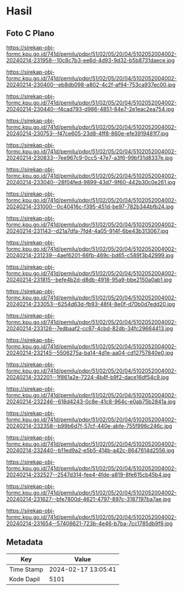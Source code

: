 # Hasil

## Foto C Plano

https://sirekap-obj-formc.kpu.go.id/741d/pemilu/pdpr/51/02/05/20/04/5102052004002-20240214-231958--10c8c7b3-ee6d-4d93-9d32-b5b8731daece.jpg

https://sirekap-obj-formc.kpu.go.id/741d/pemilu/pdpr/51/02/05/20/04/5102052004002-20240214-230400--eb8db098-a802-4c2f-af94-753ca937ec00.jpg

https://sirekap-obj-formc.kpu.go.id/741d/pemilu/pdpr/51/02/05/20/04/5102052004002-20240214-230440--f4cad793-d986-4851-84e7-2e1eac2ea754.jpg

https://sirekap-obj-formc.kpu.go.id/741d/pemilu/pdpr/51/02/05/20/04/5102052004002-20240214-230753--f47ce605-23d8-4ff8-860e-efe3919481f7.jpg

https://sirekap-obj-formc.kpu.go.id/741d/pemilu/pdpr/51/02/05/20/04/5102052004002-20240214-230833--7ee967c9-0cc5-47e7-a3f6-99bf31d8337e.jpg

https://sirekap-obj-formc.kpu.go.id/741d/pemilu/pdpr/51/02/05/20/04/5102052004002-20240214-233040--28f04fed-9899-43d7-9f60-442b30c0e261.jpg

https://sirekap-obj-formc.kpu.go.id/741d/pemilu/pdpr/51/02/05/20/04/5102052004002-20240214-231000--0c40416c-f395-451d-be97-782b344bfb24.jpg

https://sirekap-obj-formc.kpu.go.id/741d/pemilu/pdpr/51/02/05/20/04/5102052004002-20240214-231143--d21a7dfa-7fd4-4a05-914f-6be43b313067.jpg

https://sirekap-obj-formc.kpu.go.id/741d/pemilu/pdpr/51/02/05/20/04/5102052004002-20240214-231239--4aef6201-66fb-469c-bd65-c589f3b42999.jpg

https://sirekap-obj-formc.kpu.go.id/741d/pemilu/pdpr/51/02/05/20/04/5102052004002-20240214-231815--befe4b2d-d8db-4918-95a9-bbe2150a0ab1.jpg

https://sirekap-obj-formc.kpu.go.id/741d/pemilu/pdpr/51/02/05/20/04/5102052004002-20240214-233053--6254d63d-fb93-48f4-8e0f-d70b0d7edd20.jpg

https://sirekap-obj-formc.kpu.go.id/741d/pemilu/pdpr/51/02/05/20/04/5102052004002-20240214-233126--7edbaaf2-cc87-4cbd-82db-34fc29664413.jpg

https://sirekap-obj-formc.kpu.go.id/741d/pemilu/pdpr/51/02/05/20/04/5102052004002-20240214-232145--5506275a-ba14-4d1e-aa04-cd12757840e0.jpg

https://sirekap-obj-formc.kpu.go.id/741d/pemilu/pdpr/51/02/05/20/04/5102052004002-20240214-232201--1f861a2e-7224-4b4f-b9f2-dace16df54c9.jpg

https://sirekap-obj-formc.kpu.go.id/741d/pemilu/pdpr/51/02/05/20/04/5102052004002-20240214-232246--618d4243-0c8e-41c8-964c-e0ab75b2841a.jpg

https://sirekap-obj-formc.kpu.go.id/741d/pemilu/pdpr/51/02/05/20/04/5102052004002-20240214-232358--b99b6d7f-57cf-440e-abfe-755f996c246c.jpg

https://sirekap-obj-formc.kpu.go.id/741d/pemilu/pdpr/51/02/05/20/04/5102052004002-20240214-232440--b11ed9a2-e5b5-414b-a42c-8647614d2556.jpg

https://sirekap-obj-formc.kpu.go.id/741d/pemilu/pdpr/51/02/05/20/04/5102052004002-20240214-232527--2547d314-fee4-4fde-a819-8fe615cb45b4.jpg

https://sirekap-obj-formc.kpu.go.id/741d/pemilu/pdpr/51/02/05/20/04/5102052004002-20240214-231627--bfe7800d-4621-4797-897c-3187197ba7ae.jpg

https://sirekap-obj-formc.kpu.go.id/741d/pemilu/pdpr/51/02/05/20/04/5102052004002-20240214-231654--57406621-723b-4e46-b7ba-7cc1785db9f9.jpg


## Metadata

| Key        | Value               |
| ---------- | ------------------- |
| Time Stamp | 2024-02-17 13:05:41 |
| Kode Dapil | 5101                |



